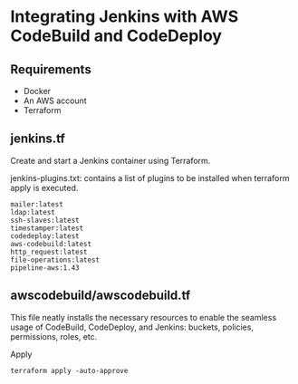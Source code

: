 # Integrating Jenkins with AWS CodeBuild and CodeDeploy

## Requirements 
* Docker
* An AWS account
* Terraform

## jenkins.tf
Create and start a Jenkins container using Terraform. 

jenkins-plugins.txt: contains a list of plugins to be installed when terraform apply is executed.
```
mailer:latest
ldap:latest
ssh-slaves:latest
timestamper:latest
codedeploy:latest
aws-codebuild:latest
http_request:latest
file-operations:latest
pipeline-aws:1.43

```

## awscodebuild/awscodebuild.tf
This file neatly installs the necessary resources to enable the seamless usage of CodeBuild, CodeDeploy, and Jenkins: buckets, policies, permissions, roles, etc.


Apply
```
terraform apply -auto-approve
```